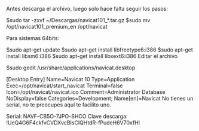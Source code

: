 Antes descarga el archivo, luego solo hace falta seguir los pasos:

$sudo tar -zxvf ~/Descargas/navicat101_*.tar.gz
$sudo mv /opt/navicat101_premium_en /opt/navicat

Para sistemas 64bits:

$sudo apt-get update
$sudo apt-get install libfreetype6:i386
$sudo apt-get install libsm6:i386
$sudo apt-get install libxext6:i386
Editar el archivo

$sudo gedit /usr/share/applications/navicat.desktop

[Desktop Entry]
Name=Navicat 10
Type=Application
Exec=/opt/navicat/start_navicat
Terminal=false
Icon=/opt/navicat/navicat.ico
Comment=Administrator Database
NoDisplay=false
Categories=Development;
Name[en]=Navicat
No tienes un serial, no te preocupes aquí te facilito uno.

Serial: NAVF-CB5O-7JPO-SHCO
Clave descarga: !UeQ4G6F4ckfvCVDXvcBIsClQHtdR-fPudeH6V70xfHI